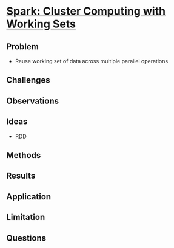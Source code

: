 # [Spark: Cluster Computing with Working Sets](https://www.usenix.org/legacy/event/hotcloud10/tech/full_papers/Zaharia.pdf)
## Problem
- Reuse working set of data across multiple parallel operations
## Challenges

## Observations

## Ideas
- RDD

## Methods

## Results

## Application

## Limitation

## Questions